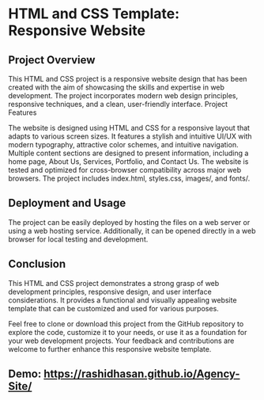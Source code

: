 # HTML and CSS Template: Responsive Website

## Project Overview

This HTML and CSS project is a responsive website design that has been created with the aim of showcasing the skills and expertise in web development. The project incorporates modern web design principles, responsive techniques, and a clean, user-friendly interface.
Project Features

The website is designed using HTML and CSS for a responsive layout that adapts to various screen sizes. 
It features a stylish and intuitive UI/UX with modern typography, attractive color schemes, and intuitive navigation. Multiple content sections are designed to present information, including a home page, About Us, Services, Portfolio, and Contact Us. 
The website is tested and optimized for cross-browser compatibility across major web browsers. 
The project includes index.html, styles.css, images/, and fonts/.

## Deployment and Usage

The project can be easily deployed by hosting the files on a web server or using a web hosting service. Additionally, it can be opened directly in a web browser for local testing and development.

## Conclusion

This HTML and CSS project demonstrates a strong grasp of web development principles, responsive design, and user interface considerations. It provides a functional and visually appealing website template that can be customized and used for various purposes.

Feel free to clone or download this project from the GitHub repository to explore the code, customize it to your needs, or use it as a foundation for your web development projects. Your feedback and contributions are welcome to further enhance this responsive website template.

## Demo: https://rashidhasan.github.io/Agency-Site/
